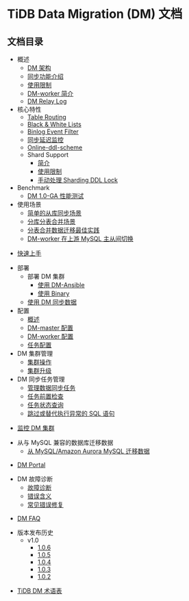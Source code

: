 # TiDB Data Migration (DM) 文档

<!-- markdownlint-disable MD007 -->
<!-- markdownlint-disable MD032 -->

## 文档目录

+ 概述
  - [DM 架构](overview.md)
  - [同步功能介绍](overview.md#同步功能介绍)
  - [使用限制](overview.md#使用限制)
  - [DM-worker 简介](dm-worker-intro.md)
  - [DM Relay Log](relay-log.md)
+ 核心特性
  - [Table Routing](feature-overview.md#table-routing)
  - [Black & White Lists](feature-overview.md#black--white-table-lists)
  - [Binlog Event Filter](feature-overview.md#binlog-event-filter)
  - [同步延迟监控](feature-overview.md#同步延迟监控)
  - [Online-ddl-scheme](feature-online-ddl-scheme.md)
  + Shard Support
    - [简介](feature-shard-merge.md)
    - [使用限制](feature-shard-merge.md#使用限制)
    - [手动处理 Sharding DDL Lock](feature-manually-handling-sharding-ddl-locks.md)
+ Benchmark
  - [DM 1.0-GA 性能测试](benchmark-v1.0-ga.md)
+ 使用场景
  - [简单的从库同步场景](usage-scenario-simple-replication.md)
  - [分库分表合并场景](usage-scenario-shard-merge.md)
  - [分表合并数据迁移最佳实践](shard-merge-best-practices.md)
  - [DM-worker 在上游 MySQL 主从间切换](usage-scenario-master-slave-switch.md)
- [快速上手](get-started.md)
+ 部署
  + 部署 DM 集群
    - [使用 DM-Ansible](deploy-a-dm-cluster-using-ansible.md)
    - [使用 Binary](deploy-a-dm-cluster-using-binary.md)
  + [使用 DM 同步数据](replicate-data-using-dm.md)
+ 配置
  - [概述](config-overview.md)
  - [DM-master 配置](dm-master-configuration-file.md)
  - [DM-worker 配置](dm-worker-configuration-file.md)
  - [任务配置](task-configuration-file.md)
+ DM 集群管理
  - [集群操作](cluster-operations.md)
  - [集群升级](dm-upgrade.md)
+ DM 同步任务管理
  - [管理数据同步任务](manage-replication-tasks.md)
  - [任务前置检查](precheck.md)
  - [任务状态查询](query-status.md)
  - [跳过或替代执行异常的 SQL 语句](skip-or-replace-abnormal-sql-statements.md)
- [监控 DM 集群](monitor-a-dm-cluster.md)
+ 从与 MySQL 兼容的数据库迁移数据
  - [从 MySQL/Amazon Aurora MySQL 迁移数据](migrate-from-mysql-aurora.md)
- [DM Portal](dm-portal.md)
+ DM 故障诊断
  - [故障诊断](troubleshoot-dm.md)
  - [错误含义](error-system.md)
  - [常见错误修复](error-handling.md)
- [DM FAQ](faq.md)
+ 版本发布历史
  + v1.0
    - [1.0.6](releases/1.0.6.md)
    - [1.0.5](releases/1.0.5.md)
    - [1.0.4](releases/1.0.4.md)
    - [1.0.3](releases/1.0.3.md)
    - [1.0.2](releases/1.0.2.md)
- [TiDB DM 术语表](glossary.md)

